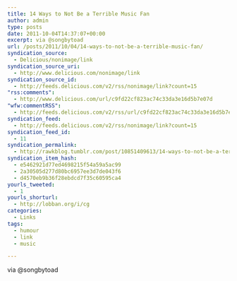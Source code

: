 ```yaml
---
title: 14 Ways to Not Be a Terrible Music Fan
author: admin
type: posts
date: 2011-10-04T14:37:07+00:00
excerpt: via @songbytoad
url: /posts/2011/10/04/14-ways-to-not-be-a-terrible-music-fan/
syndication_source:
  - Delicious/nonimage/link
syndication_source_uri:
  - http://www.delicious.com/nonimage/link
syndication_source_id:
  - http://feeds.delicious.com/v2/rss/nonimage/link?count=15
"rss:comments":
  - http://www.delicious.com/url/c9fd22cf823ac74c33da3e16d5b7e07d
"wfw:commentRSS":
  - http://feeds.delicious.com/v2/rss/url/c9fd22cf823ac74c33da3e16d5b7e07d
syndication_feed:
  - http://feeds.delicious.com/v2/rss/nonimage/link?count=15
syndication_feed_id:
  - 11
syndication_permalink:
  - http://rawkblog.tumblr.com/post/10851409613/14-ways-to-not-be-a-terrible-music-fan
syndication_item_hash:
  - e5462921d77ed4698215f54a59a5ac99
  - 2a30505d277d80bc6957ee3d7de043f6
  - d4570eb9b36f28ebdcd7f35c60595ca4
yourls_tweeted:
  - 1
yourls_shorturl:
  - http://lobban.org/i/cg
categories:
  - Links
tags:
  - humour
  - link
  - music

---
```

via @songbytoad